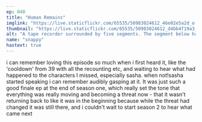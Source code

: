 ```yaml
---
ep: 040
title: "Human Remains"
imglink: "https://live.staticflickr.com/65535/50983024612_46e02e5a2d_o.jpg"
thumbnail: "https://live.staticflickr.com/65535/50983024612_d4bb4f19a3_q.jpg"
alt: "A tape recorder surrounded by five segments. The segment below has the words 'statement of...' above many worms. Bottom right has a man with short hair and no facial features besides one enlarged eye. Top right has a man with short side parted hair and many plasters over his face. Top left has a woman with long hair, and two dot eyes and a friendly smile. Bottom left has a man with curly hair, glasses, and a single plaster on his chin."
name: "snappy"
hastext: true
---
```

i can remember loving this episode so much when i first heard it, like the 'cooldown' from 39 with all the recounting etc, and waiting to hear what had happened to the characters I missed, especially sasha. when not!sasha started speaking i can remember audibly gasping at it. It was just such a good finale ep at the end of season one, which really set the tone that everything was really moving and becoming a threat now - that it wasn't returning back to like it was in the beginning because while the threat had changed it was still there, and i couldn't wait to start season 2 to hear what came next